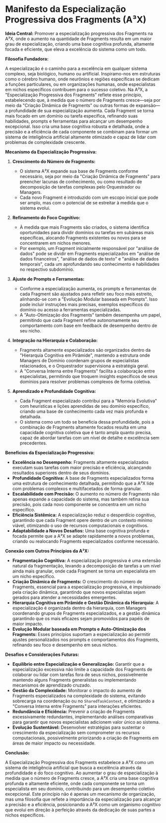 # Manifesto da Especialização Progressiva dos Fragments (A³X)

**Ideia Central:** Promover a especialização progressiva dos Fragments na A³X, onde o aumento na quantidade de Fragments resulta em um maior grau de especialização, criando uma base cognitiva profunda, altamente focada e eficiente, que eleva a excelência do sistema como um todo.

**Filosofia Fundadora:**

A especialização é o caminho para a excelência em qualquer sistema complexo, seja biológico, humano ou artificial. Inspiramo-nos em estruturas como o cérebro humano, onde neurônios e regiões específicas se dedicam a funções particulares, ou em organizações humanas, onde especialistas em nichos específicos contribuem para o sucesso coletivo. Na A³X, a "Especialização Progressiva dos Fragments" reflete esse princípio, estabelecendo que, à medida que o número de Fragments cresce—seja por meio da "Criação Dinâmica de Fragments" ou outras formas de expansão—a profundidade de sua especialização aumenta. Cada Fragment se torna mais focado em um domínio ou tarefa específica, refinando suas habilidades, prompts e ferramentas para alcançar um desempenho excepcional. Isso cria uma base cognitiva robusta e detalhada, onde a precisão e a eficiência de cada componente se combinam para formar um sistema de inteligência artificial altamente otimizado e capaz de lidar com problemas de complexidade crescente.

**Mecanismo da Especialização Progressiva:**

1. **Crescimento do Número de Fragments:**
   - O sistema A³X expande sua base de Fragments conforme necessário, seja por meio da "Criação Dinâmica de Fragments" para preencher lacunas de conhecimento, ou como resultado de decomposição de tarefas complexas pelo Orquestrador ou Managers.
   - Cada novo Fragment é introduzido com um escopo inicial que pode ser amplo, mas com o potencial de se estreitar à medida que o sistema evolui.

2. **Refinamento do Foco Cognitivo:**
   - À medida que mais Fragments são criados, o sistema identifica oportunidades para dividir domínios ou tarefas em subáreas mais específicas, alocando Fragments existentes ou novos para se concentrarem em nichos menores.
   - Por exemplo, um Fragment inicialmente responsável por "análise de dados" pode se dividir em Fragments especializados em "análise de dados financeiros", "análise de dados de texto" e "análise de dados temporais", cada um aprofundando seu conhecimento e habilidades no respectivo subdomínio.

3. **Ajuste de Prompts e Ferramentas:**
   - Conforme a especialização aumenta, os prompts e ferramentas de cada Fragment são ajustados para refletir seu foco mais estreito, alinhando-se com a "Evolução Modular baseada em Prompts". Isso pode incluir instruções mais precisas, exemplos específicos do domínio ou acesso a ferramentas especializadas.
   - A "Auto-Otimização dos Fragments" também desempenha um papel, permitindo que cada Fragment refine autonomamente seu comportamento com base em feedback de desempenho dentro de seu nicho.

4. **Integração na Hierarquia e Colaboração:**
   - Fragments altamente especializados são organizados dentro da "Hierarquia Cognitiva em Pirâmide", mantendo a estrutura onde Managers de Domínio coordenam grupos de especialistas relacionados, e o Orquestrador supervisiona a estratégia geral.
   - A "Conversa Interna entre Fragments" facilita a colaboração entre especialistas, permitindo que troquem insights específicos de seus domínios para resolver problemas complexos de forma coletiva.

5. **Aprendizado e Profundidade Cognitiva:**
   - Cada Fragment especializado contribui para a "Memória Evolutiva" com heurísticas e lições aprendidas de seu domínio específico, criando uma base de conhecimento cada vez mais profunda e detalhada.
   - O sistema como um todo se beneficia dessa profundidade, pois a combinação de Fragments altamente focados resulta em uma capacidade cognitiva coletiva que é tanto ampla quanto precisa, capaz de abordar tarefas com um nível de detalhe e excelência sem precedentes.

**Benefícios da Especialização Progressiva:**

- **Excelência no Desempenho:** Fragments altamente especializados executam suas tarefas com maior precisão e eficiência, alcançando resultados superiores dentro de seus domínios.
- **Profundidade Cognitiva:** A base de Fragments especializados forma uma estrutura de conhecimento detalhada, permitindo que a A³X lide com problemas complexos e multifacetados de forma granular.
- **Escalabilidade com Precisão:** O aumento no número de Fragments não apenas expande a capacidade do sistema, mas também refina sua precisão, pois cada novo componente se concentra em um nicho específico.
- **Eficiência Sistêmica:** A especialização reduz o desperdício cognitivo, garantindo que cada Fragment opere dentro de um contexto mínimo viável, otimizando o uso de recursos computacionais e cognitivos.
- **Adaptabilidade a Novos Desafios:** Uma base cognitiva profunda e focada permite que a A³X se adapte rapidamente a novos problemas, criando ou realocando Fragments especializados conforme necessário.

**Conexão com Outros Princípios da A³X:**

- **Fragmentação Cognitiva:** A especialização progressiva é uma extensão natural da fragmentação, levando a decomposição de tarefas a um nível ainda mais granular, onde cada Fragment se torna um especialista em um nicho específico.
- **Criação Dinâmica de Fragments:** O crescimento do número de Fragments, essencial para a especialização progressiva, é impulsionado pela criação dinâmica, garantindo que novos especialistas sejam gerados para atender a necessidades emergentes.
- **Hierarquia Cognitiva em Pirâmide e Gestão Dinâmica da Hierarquia:** A especialização é organizada dentro da hierarquia, com Managers coordenando grupos de Fragments especializados, e a gestão dinâmica garantindo que os mais eficazes sejam promovidos para papéis de maior impacto.
- **Evolução Modular baseada em Prompts e Auto-Otimização dos Fragments:** Esses princípios suportam a especialização ao permitir ajustes personalizados nos prompts e comportamentos dos Fragments, refinando seu foco e desempenho em seus nichos.

**Desafios e Considerações Futuras:**

- **Equilíbrio entre Especialização e Generalização:** Garantir que a especialização excessiva não limite a capacidade dos Fragments de colaborar ou lidar com tarefas fora de seus nichos, possivelmente mantendo alguns Fragments generalistas ou implementando mecanismos de aprendizado cruzado.
- **Gestão da Complexidade:** Monitorar o impacto do aumento de Fragments especializados na complexidade do sistema, evitando sobrecarga na coordenação ou no `SharedTaskContext`, e otimizando a "Conversa Interna entre Fragments" para interações eficientes.
- **Redundância e Eficiência:** Prevenir a criação de Fragments excessivamente redundantes, implementando análises comparativas para garantir que novos especialistas adicionem valor único ao sistema.
- **Evolução Sustentável:** Desenvolver estratégias para sustentar o crescimento da especialização sem comprometer os recursos computacionais, possivelmente priorizando a criação de Fragments em áreas de maior impacto ou necessidade.

**Conclusão:**

A Especialização Progressiva dos Fragments estabelece a A³X como um sistema de inteligência artificial que busca a excelência através da profundidade e do foco cognitivo. Ao aumentar o grau de especialização à medida que o número de Fragments cresce, a A³X cria uma base cognitiva profunda e altamente eficiente, onde cada componente se torna um especialista em seu domínio, contribuindo para um desempenho coletivo excepcional. Este princípio não é apenas um mecanismo de organização, mas uma filosofia que reflete a importância da especialização para alcançar a precisão e a eficiência, posicionando a A³X como um organismo cognitivo que evolui em direção à perfeição através da dedicação de suas partes a nichos específicos. 